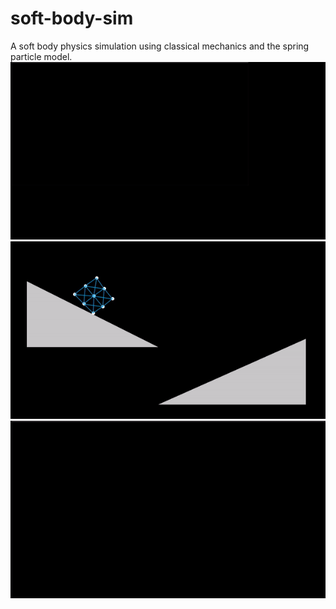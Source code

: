 # soft-body-sim
A soft body physics simulation using classical mechanics and the spring particle model.  
![](gif1.gif)  
![](gif2.gif)  
![](gif3.gif)  
